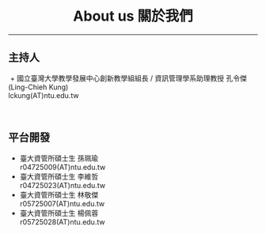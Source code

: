 # <center>About us 關於我們</center>
<hr>

## __主持人__
  + 國立臺灣大學教學發展中心創新教學組組長 / 資訊管理學系助理教授 孔令傑 (Ling-Chieh Kung)<br>lckung(AT)ntu.edu.tw
 
<br>
  
## __平台開發__
  + 臺大資管所碩士生 孫珮瑜 <br>r04725009(AT)ntu.edu.tw
  + 臺大資管所碩士生 李維哲 <br>r04725023(AT)ntu.edu.tw
  + 臺大資管所碩士生 林敬傑 <br>r05725007(AT)ntu.edu.tw
  + 臺大資管所碩士生 楊佩蓉 <br>r05725028(AT)ntu.edu.tw

